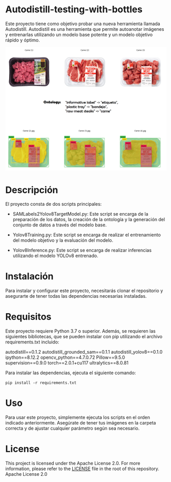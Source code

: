 # Autodistill-testing-with-bottles
Este proyecto tiene como objetivo probar una nueva herramienta llamada Autodistill. Autodistill es una herramienta que permite autoanotar imágenes y entrenarlas utilizando un modelo base potente y un modelo objetivo rápido y óptimo.


![Ejemplo: Bandejas de Carne](Screenshots/image_ontology.png)

# Descripción
El proyecto consta de dos scripts principales:

- SAMLabels2Yolov8TargetModel.py: Este script se encarga de la preparación de los datos, la creación de la ontología y la generación del conjunto de datos a través del modelo base.

- Yolov8Training.py: Este script se encarga de realizar el entrenamiento del modelo objetivo y la evaluación del modelo.

- Yolov8Inference.py: Este script se encarga de realizar inferencias utilizando el modelo YOLOv8 entrenado.

# Instalación
Para instalar y configurar este proyecto, necesitarás clonar el repositorio y asegurarte de tener todas las dependencias necesarias instaladas.

# Requisitos
Este proyecto requiere Python 3.7 o superior. Además, se requieren las siguientes bibliotecas, que se pueden instalar con pip utilizando el archivo requirements.txt incluido:

autodistill==0.1.2
autodistill_grounded_sam==0.1.1
autodistill_yolov8==0.1.0
ipython==8.12.2
opencv_python==4.7.0.72
Pillow==9.5.0
supervision==0.9.0
torch==2.0.1+cu117
ultralytics==8.0.81

Para instalar las dependencias, ejecuta el siguiente comando:

```
pip install -r requirements.txt
```

# Uso
Para usar este proyecto, simplemente ejecuta los scripts en el orden indicado anteriormente. Asegúrate de tener tus imágenes en la carpeta correcta y de ajustar cualquier parámetro según sea necesario.

# License

This project is licensed under the Apache License 2.0. For more information, please refer to the [LICENSE](LICENSE) file in the root of this repository.
Apache License 2.0